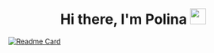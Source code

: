 <h1 align="center">Hi there, I'm Polina</a> 
<img src="https://github.com/blackcater/blackcater/raw/main/images/Hi.gif" height="32"/></h1>


[![Readme Card](https://github-readme-stats.vercel.app/api/pin/?username=anuraghazra&repo=github-readme-stats)](https://github.com/anuraghazra/github-readme-stats)
<!--
**PollyIva/PollyIva** is a ✨ _special_ ✨ repository because its `README.md` (this file) appears on your GitHub profile.

Here are some ideas to get you started:

- 🔭 I’m currently working on [NLP-projects](https://github.com/PollyIva/NLP-projects)
- 🌱 I’m currently learning **python, Machine Learning and Natural Language Programming**


